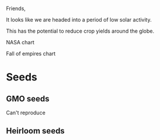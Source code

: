 Friends,

It looks like we are headed into a period of low solar activity. 

This has the potential to reduce crop yields around the globe.

NASA chart

Fall of empires chart

# Seeds

## GMO seeds

Can't reproduce

## Heirloom seeds


